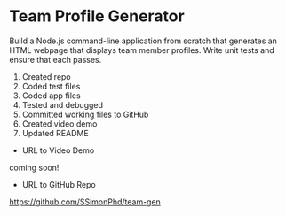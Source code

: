 # Team Profile Generator

Build a Node.js command-line application from scratch that generates an HTML webpage that displays team member profiles. Write unit tests and ensure that each passes.

1. Created repo
1. Coded test files
1. Coded app files
1. Tested and debugged
1. Committed working files to GitHub
1. Created video demo
1. Updated README

- URL to Video Demo

coming soon!

- URL to GitHub Repo

https://github.com/SSimonPhd/team-gen